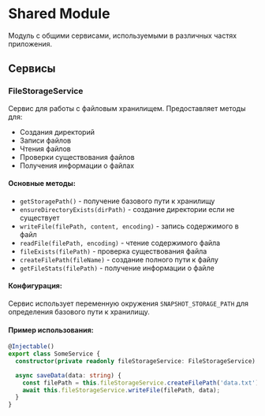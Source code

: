 # Shared Module

Модуль с общими сервисами, используемыми в различных частях приложения.

## Сервисы

### FileStorageService

Сервис для работы с файловым хранилищем. Предоставляет методы для:

- Создания директорий
- Записи файлов
- Чтения файлов
- Проверки существования файлов
- Получения информации о файлах

#### Основные методы:

- `getStoragePath()` - получение базового пути к хранилищу
- `ensureDirectoryExists(dirPath)` - создание директории если не существует
- `writeFile(filePath, content, encoding)` - запись содержимого в файл
- `readFile(filePath, encoding)` - чтение содержимого файла
- `fileExists(filePath)` - проверка существования файла
- `createFilePath(fileName)` - создание полного пути к файлу
- `getFileStats(filePath)` - получение информации о файле

#### Конфигурация:

Сервис использует переменную окружения `SNAPSHOT_STORAGE_PATH` для определения базового пути к хранилищу.

#### Пример использования:

```typescript
@Injectable()
export class SomeService {
  constructor(private readonly fileStorageService: FileStorageService) {}

  async saveData(data: string) {
    const filePath = this.fileStorageService.createFilePath('data.txt');
    await this.fileStorageService.writeFile(filePath, data);
  }
}
```

